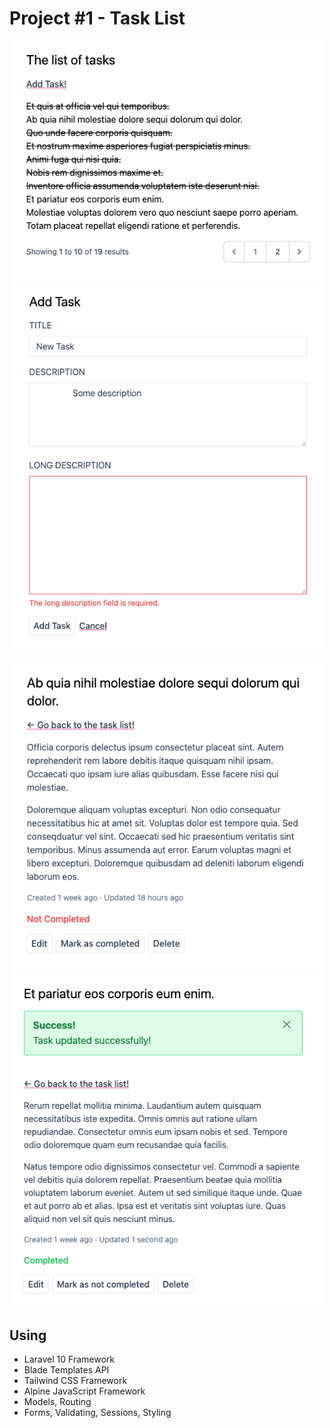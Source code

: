# Project #1 - Task List

<p align="center">
<kbd><img src="Screenshots/2023-10-19_16-09-59.png" width="500"></kbd>
<kbd><img src="Screenshots/2023-10-19_16-15-56.png" width="500"></kbd>
</p>

<p align="center">
<kbd><img src="Screenshots/2023-10-19_16-16-19.png" width="500"></kbd>
<kbd><img src="Screenshots/2023-10-19_16-16-42.png" width="500"></kbd>
</p>

## Using

- Laravel 10 Framework
- Blade Templates API
- Tailwind CSS Framework
- Alpine JavaScript Framework
- Models, Routing
- Forms, Validating, Sessions, Styling
